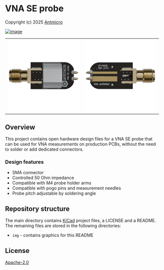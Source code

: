 # VNA SE probe

Copyright (c) 2025 [Antmicro](https://www.antmicro.com)

[![image](https://img.shields.io/badge/View%20on-Antmicro%20Open%20Hardware%20Portal-332d37?style=flat-square)](https://openhardware.antmicro.com/boards/vna-se-probe)

|                               |                               |
| ----------------------------- | ----------------------------- |
| ![](img/topB_transparent.png) | ![](img/topT_transparent.png) |

## Overview

This project contains open hardware design files for a VNA SE probe that can be used for VNA measurements on production PCBs, without the need to solder or add dedicated connectors.

### Design features

* SMA connector
* Controlled 50 Ohm impedance
* Compatible with M4 probe holder arms
* Compatible with pogo pins and measurement needles
* Probe pitch adjustable by soldering angle

## Repository structure

The main directory contains [KiCad](https://www.kicad.org/) project files, a LICENSE and a README.
The remaining files are stored in the following directories:

* `img` - contains graphics for this README

## License

[Apache-2.0](LICENSE)
